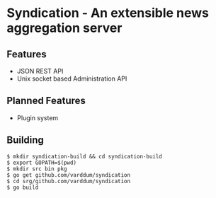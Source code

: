 # Syndication - An extensible news aggregation server

## Features
* JSON REST API
* Unix socket based Administration API

## Planned Features
* Plugin system

## Building

```
$ mkdir syndication-build && cd syndication-build
$ export GOPATH=$(pwd)
$ mkdir src bin pkg
$ go get github.com/varddum/syndication
$ cd srg/github.com/varddum/syndication
$ go build
```
